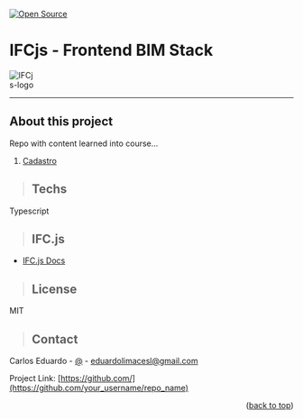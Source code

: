 [![Open Source](https://badges.frapsoft.com/os/v1/open-source.svg?v=103)](https://opensource.org/)

# **IFCjs - Frontend BIM Stack**

<div style="max-width: 44px; align-items: center"> 

  ![IFCjs-logo](https://ifcjs.github.io/info/assets/images/logo-a326242dd945bcc271d193f7e6d2f054.png)
</div>

---
## About this project

Repo with content learned into course...

1. [Cadastro](./requirements/signup.md)

> ## Techs

Typescript

> ## IFC.js

 - [IFC.js Docs](https://ifcjs.github.io/info/)

> ## License

MIT

> ## Contact
Carlos Eduardo - [@](https://) - eduardolimacesl@gmail.com

Project Link: [https://github.com/](https://github.com/your_username/repo_name)

<p align="right">(<a href="#readme-top">back to top</a>)</p>